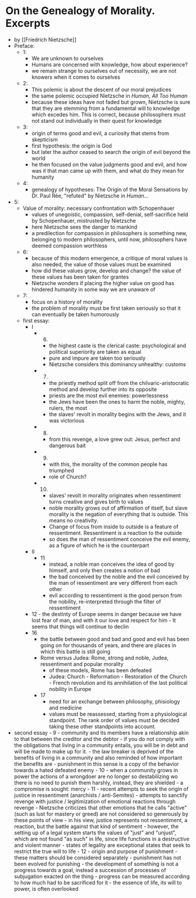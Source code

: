 # On the Genealogy of Morality. Excerpts
- by [[Friedrich Nietzsche]]
- Preface:
  - 1: 
    - We are unknown to ourselves
    - Humans are concerned with knowledge, how about experience?
    - we remain strange to ourselves out of necessity, we are not knowers when it comes to ourselves
  - 2:
    - This polemic is about the descent of our moral prejudices
    - the same polemic occupied Nietzsche in *Human, All Too Human*
    - because these ideas have not faded but grown, Nietzsche is sure that they are stemming from a fundamental will to knowledge which excedes him. This is correct, because philosophers must not stand out individually in their quest for knowledge
  - 3: 
    - origin of terms good and evil, a curiosity that stems from skepticism
    - first hypothesis: the origin is God
    - but later the author ceased to search the origin of evil beyond the world
    - he then focused on the value judgments good and evil, and how was it that man came up with them, and what do they mean for humanity
  - 4:
    - genealogy of hypotheses: The Origin of the Moral Sensations by Dr. Paul Rée, "refuted" by Nietzsche in *Human...*
- 5: 
    - Value of morality: necessary confrontation with Schopenhauer
        - values of unegoistic, compassion, self-denial, self-sacrifice held by Schopenhauer, mistrusted by Nietzsche
        - here Nietzsche sees the danger to mankind
        - a predilection for compassion in philosophers is something new, belonging to modern philosophers, until now, philosophers have deemed compassion worthless
    - 6: 
      - because of this modern emergence, a critique of moral values is also needed, the value of those values must be examined
      - how did these values grow, develop and change? the value of these values has been taken for grantes
      - Nietzsche wonders if placing the higher value on good has hindered humanity in some way we are unaware of
    - 7:
      - focus on a history of morality
      - the problem of morality must be first taken seriously so that it can eventually be taken humorously
  - first essay:
    - I
      - 6. 
        - the highest caste is the clerical caste: psychological and political superiority are taken as equal
        - pure and impure are taken too seriously
        - Nietzsche considers this dominancy unhealthy: customs 
      - 7. 
        - the priestly method split off from the chilvaric-aristocratic method and develop further into its opposite
        - priests are the most evil enemies: powerlessness
        - the Jews have been the ones to harm the noble, mighty, rulers, the most
        - the slaves' revolt in morality begins with the Jews, and it was victorious
      - 8. 
        - from this revenge, a love grew out: Jesus, perfect and dangerous bait
      - 9. 
        - with this, the morality of the common people has triumphed
        - role of Church?
      - 10. 
        - slaves' revolt in morality originates when ressentiment turns creative and gives birth to values
        - noble morality grows out of affirmation of itself, but slave morality is the negation of everything that is outside. This means no creativity. 
        - Change of focus from inside to outside is a feature of ressentiment. Ressentiment is a reaction to the outside
        - so does the man of ressentiment conceive the evil enemy, as a figure of which he is the counterpart
    - II
      - 11
        - instead, a noble man conceives the idea of good by himself, and only then creates a notion of bad
        - the bad conceived by the noble and the evil conceived by the man of ressentiment are very different from each other
        - evil according to ressentiment is the good person from the nobility, re-interpreted through the filter of ressentiment
    - 12
          - the destinty of Europe seems in danger because we have lost fear of man, and with it our love and respect for him
          - It seems that things will continue to declin
    - 16
        - the battle between good and bad and good and evil has been going on for thousands of years, and there are places in which this battle is still going
        - Rome versus Judea: Rome, strong and noble, Judea, ressentiment and popular morality
          - of these models, Rome has been defeated
          - Judea: Church - Reformation - Restoration of the Church - French revolution and its annihilation of the last political nobility in Europe
      - 17
        - need for an exchange between philosophy, phisiology and medicine
        -  values must be reassessed, starting from a physiological standpoint. The rank order of values must be decided taking these other standpoints into account.
- second essay
      - 9
        -   community and its members have a relationship akin to that between the creditor and the debtor
            -   if you do not comply with the obligations that living in a community entails, you will be in debt and will be made to make up for it.
            -   the law breaker is deprived of the benefits of living in a community and also reminded of how important the benefits are
            -   punishment in this sense is a copy of the behavior towards a hated defeated enemy
      - 10
        - when a community grows in power the actions of a wrongdoer are no longer so destabilizing wo there is no need to punish them harshly, instead, they are shielded
        - a compromise is sought: mercy
      - 11
        - recent attempts to seek the origin of justice in ressentiment (anarchists / anti-Semites)
        - attempts to sanctify revenge with justice / legitimization of emotional reactions through revenge
        - Nietzsche criticizes that other emotions that he calls "active"(such as lust for mastery or greed) are not considered so generously by these points of view
        - in his view, justice represents not ressentiment, a reaction, but the battle against that kind of sentiment 
        -  however, the setting up of a legal system starts the values of "just" and "unjust", which are not found "as such" in life, since life functions in a destructive and violent manner
        -  states of legality are exceptional states that seek to restrict the true will to life
       - 12
         - origin and purpose of punishment
           - these matters should  be considered separately
           - punishment has not been evolved for punishing
           - the development of something is not a progress towards a goal, instead a succession of processes of subjugation exacted on the thing
           - progress can be measured according to how much had to be sacrificed for it
           - the essence of life, its will to power, is often overlooked<!--  -->